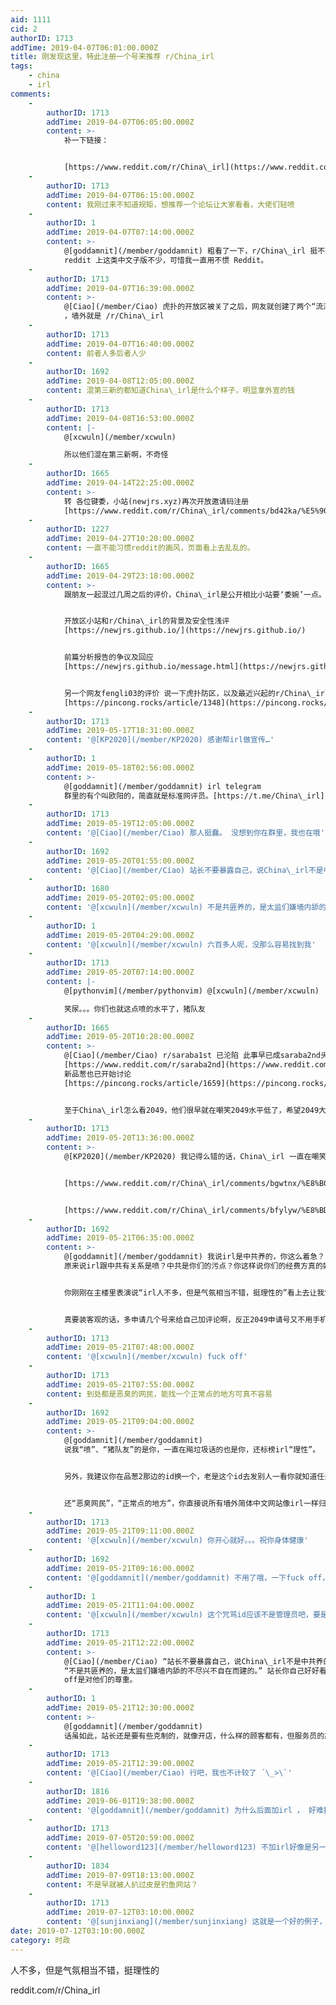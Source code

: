 ```yaml
---
aid: 1111
cid: 2
authorID: 1713
addTime: 2019-04-07T06:01:00.000Z
title: 刚发现这里，特此注册一个号来推荐 r/China_irl
tags:
    - china
    - irl
comments:
    -
        authorID: 1713
        addTime: 2019-04-07T06:05:00.000Z
        content: >-
            补一下链接：


            [https://www.reddit.com/r/China\_irl](https://www.reddit.com/r/China_irl)
    -
        authorID: 1713
        addTime: 2019-04-07T06:15:00.000Z
        content: 我刚过来不知道规矩，想推荐一个论坛让大家看看，大佬们轻喷
    -
        authorID: 1
        addTime: 2019-04-07T07:14:00.000Z
        content: >-
            @[goddamnit](/member/goddamnit) 粗看了一下，r/China\_irl 挺不错的。似乎美版贴吧
            reddit 上这类中文子版不少，可惜我一直用不惯 Reddit。
    -
        authorID: 1713
        addTime: 2019-04-07T16:39:00.000Z
        content: >-
            @[Ciao](/member/Ciao) 虎扑的开放区被关了之后，网友就创建了两个“流浪开放区”，墙内一个 newjrs.xyz
            ，墙外就是 /r/China\_irl
    -
        authorID: 1713
        addTime: 2019-04-07T16:40:00.000Z
        content: 前者人多后者人少
    -
        authorID: 1692
        addTime: 2019-04-08T12:05:00.000Z
        content: 混第三新的都知道China\_irl是什么个样子，明显拿外宣的钱
    -
        authorID: 1713
        addTime: 2019-04-08T16:53:00.000Z
        content: |-
            @[xcwuln](/member/xcwuln)

            所以他们混在第三新啊，不奇怪
    -
        authorID: 1665
        addTime: 2019-04-14T22:25:00.000Z
        content: >-
            转 各位键委，小站(newjrs.xyz)再次开放邀请码注册
            [https://www.reddit.com/r/China\_irl/comments/bd42ka/%E5%90%84%E4%BD%8D%E9%94%AE%E5%A7%94%E5%B0%8F%E7%AB%99%E5%86%8D%E6%AC%A1%E5%BC%80%E6%94%BE%E9%82%80%E8%AF%B7%E7%A0%81%E6%B3%A8%E5%86%8C/](https://www.reddit.com/r/China_irl/comments/bd42ka/%E5%90%84%E4%BD%8D%E9%94%AE%E5%A7%94%E5%B0%8F%E7%AB%99%E5%86%8D%E6%AC%A1%E5%BC%80%E6%94%BE%E9%82%80%E8%AF%B7%E7%A0%81%E6%B3%A8%E5%86%8C/)
    -
        authorID: 1227
        addTime: 2019-04-27T10:20:00.000Z
        content: 一直不能习惯reddit的画风，页面看上去乱乱的。
    -
        authorID: 1665
        addTime: 2019-04-29T23:18:00.000Z
        content: >-
            跟朋友一起混过几周之后的评价，China\_irl是公开相比小站要‘委婉’一点。


            开放区小站和r/China\_irl的背景及安全性浅评
            [https://newjrs.github.io/](https://newjrs.github.io/)


            前篇分析报告的争议及回应
            [https://newjrs.github.io/message.html](https://newjrs.github.io/message.html)


            另一个网友fengli03的评价 说一下虎扑防区，以及最近兴起的r/China\_irl版块
            [https://pincong.rocks/article/1348](https://pincong.rocks/article/1348)
    -
        authorID: 1713
        addTime: 2019-05-17T18:31:00.000Z
        content: '@[KP2020](/member/KP2020) 感谢帮irl做宣传…'
    -
        authorID: 1
        addTime: 2019-05-18T02:56:00.000Z
        content: >-
            @[goddamnit](/member/goddamnit) irl telegram
            群里的有个叫欧阳的，简直就是标准网评员。[https://t.me/China\_irl](https://t.me/China_irl)
    -
        authorID: 1713
        addTime: 2019-05-19T12:05:00.000Z
        content: '@[Ciao](/member/Ciao) 那人挺蠢。 没想到你在群里，我也在哦'
    -
        authorID: 1692
        addTime: 2019-05-20T01:55:00.000Z
        content: '@[Ciao](/member/Ciao) 站长不要暴露自己，说China\_irl不是中共养的我都不信'
    -
        authorID: 1680
        addTime: 2019-05-20T02:05:00.000Z
        content: '@[xcwuln](/member/xcwuln) 不是共匪养的，是太监们嫌墙内舔的不尽兴不自在而建的。'
    -
        authorID: 1
        addTime: 2019-05-20T04:29:00.000Z
        content: '@[xcwuln](/member/xcwuln) 六百多人呢，没那么容易找到我'
    -
        authorID: 1713
        addTime: 2019-05-20T07:14:00.000Z
        content: |-
            @[pythonvim](/member/pythonvim) @[xcwuln](/member/xcwuln)

            笑尿。。。你们也就这点喷的水平了，猪队友
    -
        authorID: 1665
        addTime: 2019-05-20T10:28:00.000Z
        content: >-
            @[Ciao](/member/Ciao) r/saraba1st 已沦陷 此事早已成saraba2nd头条
            [https://www.reddit.com/r/saraba2nd](https://www.reddit.com/r/saraba2nd)
            新品葱也已开始讨论
            [https://pincong.rocks/article/1659](https://pincong.rocks/article/1659)


            至于China\_irl怎么看2049，他们很早就在嘲笑2049水平低了，希望2049大神们勿过过解释以免暴露
    -
        authorID: 1713
        addTime: 2019-05-20T13:36:00.000Z
        content: >-
            @[KP2020](/member/KP2020) 我记得么错的话，China\_irl 一直在嘲笑kp2020水平低


            [https://www.reddit.com/r/China\_irl/comments/bgwtnx/%E8%B0%88%E8%B0%88%E6%9C%80%E8%BF%91kp2020%E5%9C%A8%E5%90%84%E5%A4%A7%E8%AE%BA%E5%9D%9B%E5%BC%95%E8%B5%B7%E7%9A%84%E9%A3%8E%E6%B3%A2/](https://www.reddit.com/r/China_irl/comments/bgwtnx/%E8%B0%88%E8%B0%88%E6%9C%80%E8%BF%91kp2020%E5%9C%A8%E5%90%84%E5%A4%A7%E8%AE%BA%E5%9D%9B%E5%BC%95%E8%B5%B7%E7%9A%84%E9%A3%8E%E6%B3%A2/)


            [https://www.reddit.com/r/China\_irl/comments/bfylyw/%E8%BD%AC%E5%A6%82%E4%BD%95%E8%AF%84%E4%BB%B7%E5%B0%8F%E7%AB%99kp2020%E7%94%A8%E6%88%B7%E5%9C%A8%E5%93%81%E8%91%B1%E7%9A%84%E8%A8%80%E8%AE%BA/](https://www.reddit.com/r/China_irl/comments/bfylyw/%E8%BD%AC%E5%A6%82%E4%BD%95%E8%AF%84%E4%BB%B7%E5%B0%8F%E7%AB%99kp2020%E7%94%A8%E6%88%B7%E5%9C%A8%E5%93%81%E8%91%B1%E7%9A%84%E8%A8%80%E8%AE%BA/)
    -
        authorID: 1692
        addTime: 2019-05-21T06:35:00.000Z
        content: >-
            @[goddamnit](/member/goddamnit) 我说irl是中共养的，你这么着急？
            原来说irl跟中共有关系是喷？中共是你们的污点？你这样说你们的经费方真的好吗？


            你刚刚在主楼里表演说“irl人不多，但是气氛相当不错，挺理性的”看上去让我觉得你好客观哦，然后现在又开始为irl辩护了？你早点说你是irl的维护者不就好了吗，干嘛要绕那么一大个弯，假装自己很客观呢。


            真要装客观的话，多申请几个号来给自己加评论啊，反正2049申请号又不用手机邮箱。
    -
        authorID: 1713
        addTime: 2019-05-21T07:48:00.000Z
        content: '@[xcwuln](/member/xcwuln) fuck off'
    -
        authorID: 1713
        addTime: 2019-05-21T07:55:00.000Z
        content: 到处都是恶臭的网民，能找一个正常点的地方可真不容易
    -
        authorID: 1692
        addTime: 2019-05-21T09:04:00.000Z
        content: >-
            @[goddamnit](/member/goddamnit)
            说我“喷”、“猪队友”的是你，一直在飚垃圾话的也是你，还标榜irl“理性”。


            另外，我建议你在品葱2那边的id换一个，老是这个id去发别人一看你就知道任务在身。


            还“恶臭网民”，“正常点的地方”，你直接说所有墙外简体中文网站像irl一样归你们管不就行了？
    -
        authorID: 1713
        addTime: 2019-05-21T09:11:00.000Z
        content: '@[xcwuln](/member/xcwuln) 你开心就好。。。祝你身体健康'
    -
        authorID: 1692
        addTime: 2019-05-21T09:16:00.000Z
        content: '@[goddamnit](/member/goddamnit) 不用了哦，一下fuck off，一下祝你身体健康的，我可吃不消。'
    -
        authorID: 1
        addTime: 2019-05-21T11:04:00.000Z
        content: '@[xcwuln](/member/xcwuln) 这个咒骂id应该不是管理员吧，要是动不动fuck off，人早跑光了。'
    -
        authorID: 1713
        addTime: 2019-05-21T12:22:00.000Z
        content: >-
            @[Ciao](/member/Ciao) “站长不要暴露自己，说China\_irl不是中共养的我都不信”
            “不是共匪养的，是太监们嫌墙内舔的不尽兴不自在而建的。” 站长你自己好好看看这些人，包括那KP2020，跟我杠上劲儿来我来一句fuck
            off是对他们的尊重。
    -
        authorID: 1
        addTime: 2019-05-21T12:30:00.000Z
        content: >-
            @[goddamnit](/member/goddamnit)
            话虽如此，站长还是要有些克制的，就像开店，什么样的顾客都有，但服务员的态度必须对顾客尊重。
    -
        authorID: 1713
        addTime: 2019-05-21T12:39:00.000Z
        content: '@[Ciao](/member/Ciao) 行吧，我也不计较了 ´\_>\`'
    -
        authorID: 1816
        addTime: 2019-06-01T19:38:00.000Z
        content: '@[goddamnit](/member/goddamnit) 为什么后面加irl ， 好难找。。。。'
    -
        authorID: 1713
        addTime: 2019-07-05T20:59:00.000Z
        content: '@[helloword123](/member/helloword123) 不加irl好像是另一个sub，都外国人'
    -
        authorID: 1834
        addTime: 2019-07-09T18:13:00.000Z
        content: 不是早就被人扒过皮是钓鱼网站？
    -
        authorID: 1713
        addTime: 2019-07-12T03:10:00.000Z
        content: '@[sunjinxiang](/member/sunjinxiang) 这就是一个好的例子，证明这个墙外存在很多智商欠费的人'
date: 2019-07-12T03:10:00.000Z
category: 时政
---
```


人不多，但是气氛相当不错，挺理性的

reddit.com/r/China\_irl
